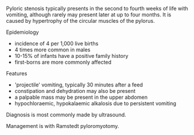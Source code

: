 Pyloric stenosis typically presents in the second to fourth weeks of life with vomiting, although rarely may present later at up to four months. It is caused by hypertrophy of the circular muscles of the pylorus.  
  
Epidemiology  
* incidence of 4 per 1,000 live births
* 4 times more common in males
* 10\-15% of infants have a positive family history
* first\-borns are more commonly affected

  
Features  
* 'projectile' vomiting, typically 30 minutes after a feed
* constipation and dehydration may also be present
* a palpable mass may be present in the upper abdomen
* hypochloraemic, hypokalaemic alkalosis due to persistent vomiting

  
Diagnosis is most commonly made by ultrasound.  
  
Management is with Ramstedt pyloromyotomy.